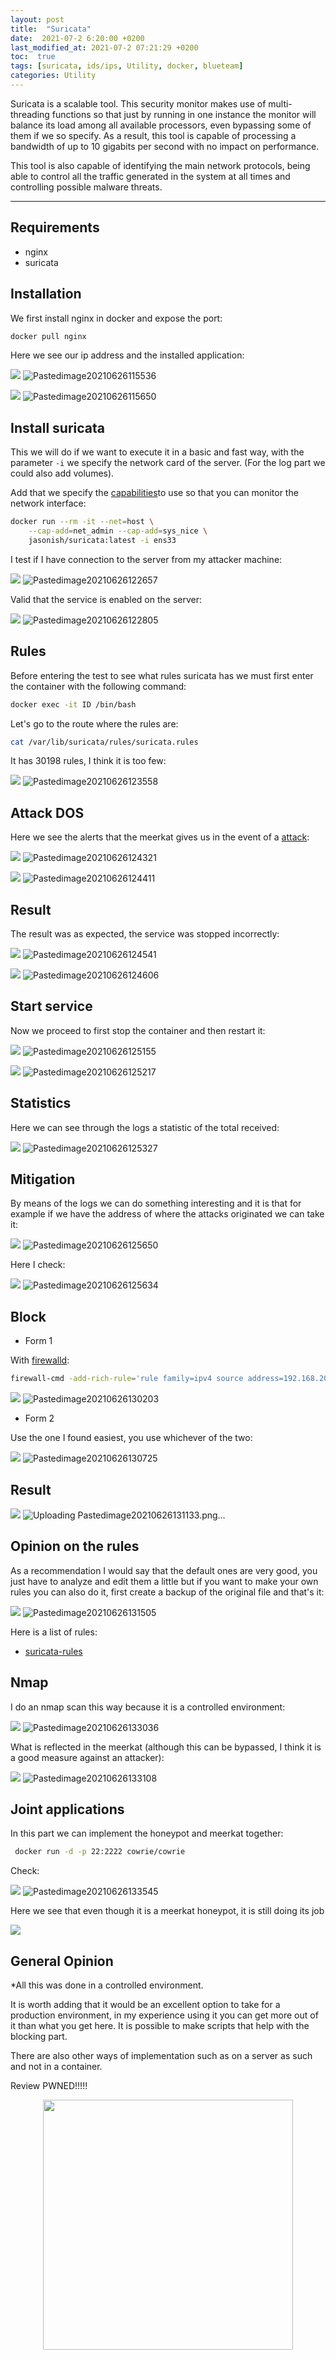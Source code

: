 ```yaml
---
layout: post
title:  "Suricata"
date:  2021-07-2 6:20:00 +0200
last_modified_at: 2021-07-2 07:21:29 +0200
toc:  true
tags: [suricata, ids/ips, Utility, docker, blueteam]
categories: Utility
---
```



Suricata is a scalable tool. This security monitor makes use of multi-threading functions so that just by running in one instance the monitor will balance its load among all available processors, even bypassing some of them if we so specify. As a result, this tool is capable of processing a bandwidth of up to 10 gigabits per second with no impact on performance.

This tool is also capable of identifying the main network protocols, being able to control all the traffic generated in the system at all times and controlling possible malware threats.

--- 

## Requirements
* nginx
* suricata

## Installation
We first install nginx in docker and expose the port:

```bash
docker pull nginx
```

Here we see our ip address and the installed application:

![](/images_blog/img_suricata/Pastedimage20210626115536.png)
![Pastedimage20210626115536](https://user-images.githubusercontent.com/76759292/127757896-48f1a414-5512-468d-83d8-e5167a6adf86.png)


![](/images_blog/img_suricata/Pastedimage20210626115650.png)
![Pastedimage20210626115650](https://user-images.githubusercontent.com/76759292/127757901-529182f0-a6fd-4b62-928d-f160eeb7af82.png)

## Install suricata

This we will do if we want to execute it in a basic and fast way, with the parameter ```-i``` we specify the network card of the server.
(For the log part we could also add volumes).

Add that we specify the [capabilities](https://man7.org/linux/man-pages/man7/capabilities.7.html)to use so that you can monitor the network interface:

```bash
docker run --rm -it --net=host \
    --cap-add=net_admin --cap-add=sys_nice \
    jasonish/suricata:latest -i ens33
```

I test if I have connection to the server from my attacker machine: 

![](/images_blog/img_suricata/Pastedimage20210626122657.png)
![Pastedimage20210626122657](https://user-images.githubusercontent.com/76759292/127757903-ac04aa33-c54c-4fbe-bab6-35f9dc03445e.png)

Valid that the service is enabled on the server:

![](/images_blog/img_suricata/Pastedimage20210626122805.png)
![Pastedimage20210626122805](https://user-images.githubusercontent.com/76759292/127757905-42a14499-6ea5-47ac-803e-1f3d2a847f00.png)

## Rules
Before entering the test to see what rules suricata has we must first enter the container with the following command:

```bash
docker exec -it ID /bin/bash
```

Let's go to the route where the rules are:

```bash
cat /var/lib/suricata/rules/suricata.rules
```

It has 30198 rules, I think it is too few:

![](/images_blog/img_suricata/Pastedimage20210626123558.png)
![Pastedimage20210626123558](https://user-images.githubusercontent.com/76759292/127757908-9fbff0ab-4f5c-4e9a-bc0f-0e17b0b5dc85.png)

## Attack DOS

Here we see the alerts that the meerkat gives us in the event of a [attack](https://es.wikipedia.org/wiki/Ataque_de_denegaci%C3%B3n_de_servicio):

![](/images_blog/img_suricata/Pastedimage20210626124321.png)
![Pastedimage20210626124321](https://user-images.githubusercontent.com/76759292/127757912-143e05a5-5ced-4aeb-a441-d1005b1832e0.png)

![](/images_blog/img_suricata/Pastedimage20210626124411.png)
![Pastedimage20210626124411](https://user-images.githubusercontent.com/76759292/127757917-52977f83-3469-4b8e-ad94-4eaeec4d45be.png)


## Result

The result was as expected, the service was stopped incorrectly:

![](/images_blog/img_suricata/Pastedimage20210626124541.png)
![Pastedimage20210626124541](https://user-images.githubusercontent.com/76759292/127757926-3a3cb51d-761f-4196-bca4-383bd4263ce2.png)

![](/images_blog/img_suricata/Pastedimage20210626124606.png)
![Pastedimage20210626124606](https://user-images.githubusercontent.com/76759292/127757927-b2219ea8-39e3-4f15-911c-2aa2251ef558.png)

## Start service
Now we proceed to first stop the container and then restart it:

![](/images_blog/img_suricata/Pastedimage20210626125155.png)
![Pastedimage20210626125155](https://user-images.githubusercontent.com/76759292/127757931-acce329c-7a8f-451f-a899-5f0e1952af14.png)

![](/images_blog/img_suricata/Pastedimage20210626125217.png)
![Pastedimage20210626125217](https://user-images.githubusercontent.com/76759292/127757934-6378a1c0-6dd9-4d01-a6d1-44292e494101.png)

## Statistics
Here we can see through the logs a statistic of the total received:

![](/images_blog/img_suricata/Pastedimage20210626125327.png)
![Pastedimage20210626125327](https://user-images.githubusercontent.com/76759292/127757937-0329191c-917e-4714-a974-79aa82c74fbf.png)


## Mitigation
By means of the logs we can do something interesting and it is that for example if we have the address of where the attacks originated we can take it:

![](/images_blog/img_suricata/Pastedimage20210626125650.png)
![Pastedimage20210626125650](https://user-images.githubusercontent.com/76759292/127757947-d3ffd550-ca08-4a9b-bd34-931866594f04.png)

Here I check:

![](/images_blog/img_suricata/Pastedimage20210626125634.png)
![Pastedimage20210626125634](https://user-images.githubusercontent.com/76759292/127757949-4cf6baa1-ab6b-448e-9af9-83f9b9fa188e.png)

## Block 

*  Form 1

With [firewalld](https://firewalld.org/):

```bash
firewall-cmd -add-rich-rule='rule family=ipv4 source address=192.168.204.131 reject' --permanent
```

![](/images_blog/img_suricata/Pastedimage20210626130203.png)
![Pastedimage20210626130203](https://user-images.githubusercontent.com/76759292/127757955-1330a9c3-b3d2-4a5d-aa7d-b683cb0f02ac.png)

* Form 2

Use the one I found easiest, you use whichever of the two:

![](/images_blog/img_suricata/Pastedimage20210626130725.png)
![Pastedimage20210626130725](https://user-images.githubusercontent.com/76759292/127757960-4bf158ac-3ecd-4780-aa73-103715b6d7b4.png)

## Result

![](/images_blog/img_suricata/Pastedimage20210626131133.png)
![Uploading Pastedimage20210626131133.png…]()

## Opinion on the rules

As a recommendation I would say that the default ones are very good, you just have to analyze and edit them a little but if you want to make your own rules you can also do it, first create a backup of the original file and that's it:

![](/images_blog/img_suricata/Pastedimage20210626131505.png)
![Pastedimage20210626131505](https://user-images.githubusercontent.com/76759292/127757966-9b479fd3-65a8-4352-8b03-198d1b1abc7c.png)

Here is a list of rules:
* [suricata-rules](https://github.com/lrvy/suricata-rules/blob/master/suricata-ids.rules)

## Nmap
I do an nmap scan this way because it is a controlled environment:

![](/images_blog/img_suricata/Pastedimage20210626133036.png)
![Pastedimage20210626133036](https://user-images.githubusercontent.com/76759292/127757972-13af9085-166a-434f-a2d8-7b71e2d13645.png)

What is reflected in the meerkat (although this can be bypassed, I think it is a good measure against an attacker):

![](/images_blog/img_suricata/Pastedimage20210626133108.png)
![Pastedimage20210626133108](https://user-images.githubusercontent.com/76759292/127757971-1cc9cf15-0547-4eeb-b158-998bfda78018.png)

## Joint applications
In this part we can implement the honeypot and meerkat together:

```bash
 docker run -d -p 22:2222 cowrie/cowrie
```

Check:

![](/images_blog/img_suricata/Pastedimage20210626133545.png)
![Pastedimage20210626133545](https://user-images.githubusercontent.com/76759292/127757975-58203751-0c12-45ab-98b0-b454bca3c50f.png)

Here we see that even though it is a meerkat honeypot, it is still doing its job

![](/images_blog/img_suricata/Pastedimage20210626133749.png)


## General Opinion

*All this was done in a controlled environment.

It is worth adding that it would be an excellent option to take for a production environment, in my experience using it you can get more out of it than what you get here. It is possible to make scripts that help with the blocking part.

There are also other ways of implementation such as on a server as such and not in a container.

Review PWNED!!!!!


<p align="center">
<img src="https://tenor.com/view/timone-lion-king-hula-dance-gif-5602013.gif" width="400" height="400" />
</p>
